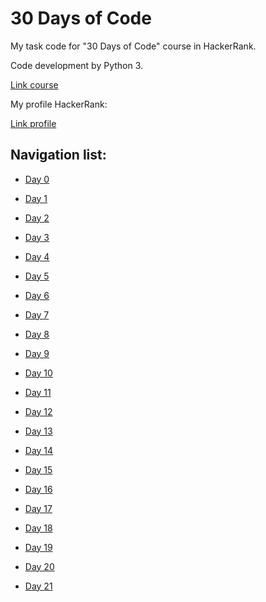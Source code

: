 # 30 Days of Code

My task code for "30 Days of Code" course in HackerRank.

Code development by Python 3.

[Link course](https://www.hackerrank.com/domains/tutorials/30-days-of-code "HackerRank 30 Days of Code")

My profile HackerRank:

[Link profile](https://www.hackerrank.com/zilich08 "HackerRank profile")

## Navigation list:

* [Day 0](/Day0/README.md "Day 0")

* [Day 1](/Day1/README.md "Day 1")

* [Day 2](/Day2/README.md "Day 2")

* [Day 3](/Day3/README.md "Day 3")

* [Day 4](/Day4/README.md "Day 4")

* [Day 5](/Day5/README.md "Day 5")

* [Day 6](/Day6/README.md "Day 6")

* [Day 7](/Day7/README.md "Day 7")

* [Day 8](/Day8/README.md "Day 8")

* [Day 9](/Day9/README.md "Day 9")

* [Day 10](/Day10/README.md "Day 10")

* [Day 11](/Day11/README.md "Day 11")

* [Day 12](/Day12/README.md "Day 12")

* [Day 13](/Day13/README.md "Day 13")

* [Day 14](/Day14/README.md "Day 14")

* [Day 15](/Day15/README.md "Day 15")

* [Day 16](/Day16/README.md "Day 16")

* [Day 17](/Day17/README.md "Day 17")

* [Day 18](/Day18/README.md "Day 18")

* [Day 19](/Day19/README.md "Day 19")

* [Day 20](/Day20/README.md "Day 20")

* [Day 21](/Day21/README.md "Day 21")